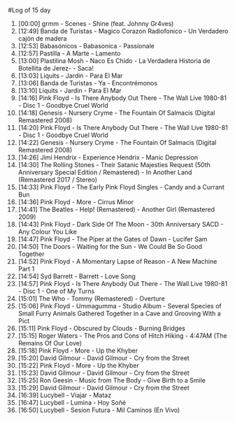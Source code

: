 #Log of 15 day

1. [00:00] grmm - Scenes - Shine (feat. Johnny Gr4ves)
1. [12:49] Banda de Turistas - Magico Corazon Radiofonico - Un Verdadero cajón de madera
1. [12:53] Babasónicos - Babasonica - Passionale
1. [12:57] Pastilla - A Marte - Lamento
1. [13:00] Plastilina Mosh - Naco Es Chido - La Verdadera Historia de Botellita de Jerez- - Saca!
1. [13:03] Liquits - Jardin - Para El Mar
1. [13:06] Banda de Turistas - Ya - Encontrémonos
1. [13:10] Liquits - Jardin - Para El Mar
1. [14:16] Pink Floyd - Is There Anybody Out There - The Wall Live 1980-81 - Disc 1 - Goodbye Cruel World
1. [14:18] Genesis - Nursery Cryme - The Fountain Of Salmacis (Digital Remastered 2008)
1. [14:20] Pink Floyd - Is There Anybody Out There - The Wall Live 1980-81 - Disc 1 - Goodbye Cruel World
1. [14:22] Genesis - Nursery Cryme - The Fountain Of Salmacis (Digital Remastered 2008)
1. [14:26] Jimi Hendrix - Experience Hendrix - Manic Depression
1. [14:30] The Rolling Stones - Their Satanic Majesties Request (50th Anniversary Special Edition / Remastered) - In Another Land (Remastered 2017 / Stereo)
1. [14:33] Pink Floyd - The Early Pink Floyd Singles - Candy and a Currant Bun
1. [14:36] Pink Floyd - More - Cirrus Minor
1. [14:41] The Beatles - Help! (Remastered) - Another Girl (Remastered 2009)
1. [14:43] Pink Floyd - Dark Side Of The Moon - 30th Anniversary SACD - Any Colour You Like
1. [14:47] Pink Floyd - The Piper at the Gates of Dawn - Lucifer Sam
1. [14:50] The Doors - Waiting for the Sun - We Could Be So Good Together
1. [14:52] Pink Floyd - A Momentary Lapse of Reason - A New Machine Part 1
1. [14:54] Syd Barrett - Barrett - Love Song
1. [14:57] Pink Floyd - Is There Anybody Out There - The Wall Live 1980-81 - Disc 1 - One of My Turns
1. [15:01] The Who - Tommy (Remastered) - Overture
1. [15:06] Pink Floyd - Ummagumma - Studio Album - Several Species of Small Furry Animals Gathered Together in a Cave and Grooving With a Pict
1. [15:11] Pink Floyd - Obscured by Clouds - Burning Bridges
1. [15:15] Roger Waters - The Pros and Cons of Hitch Hiking - 4:47AM (The Remains Of Our Love)
1. [15:18] Pink Floyd - More - Up the Khyber
1. [15:20] David Gilmour - David Gilmour - Cry from the Street
1. [15:22] Pink Floyd - More - Up the Khyber
1. [15:23] David Gilmour - David Gilmour - Cry from the Street
1. [15:25] Ron Geesin - Music from The Body - Give Birth to a Smile
1. [15:29] David Gilmour - David Gilmour - Cry from the Street
1. [16:39] Lucybell - Viajar - Mataz
1. [16:47] Lucybell - Lumina - Hoy Soñé
1. [16:50] Lucybell - Sesion Futura - Mil Caminos (En Vivo)
